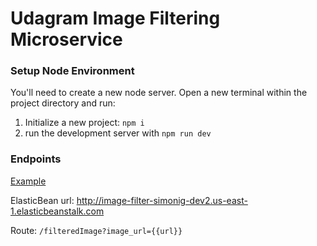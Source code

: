 # Udagram Image Filtering Microservice

### Setup Node Environment

You'll need to create a new node server. Open a new terminal within the project directory and run:

1. Initialize a new project: `npm i`
2. run the development server with `npm run dev`

### Endpoints

[Example ](http://image-filter-simonig-dev2.us-east-1.elasticbeanstalk.com/filteredImage?image_url=https://i.pinimg.com/originals/7d/6f/ca/7d6fca6cf7ef72db7ad91ec01beeaa95.png)

ElasticBean url: http://image-filter-simonig-dev2.us-east-1.elasticbeanstalk.com

Route: `/filteredImage?image_url={{url}}`




